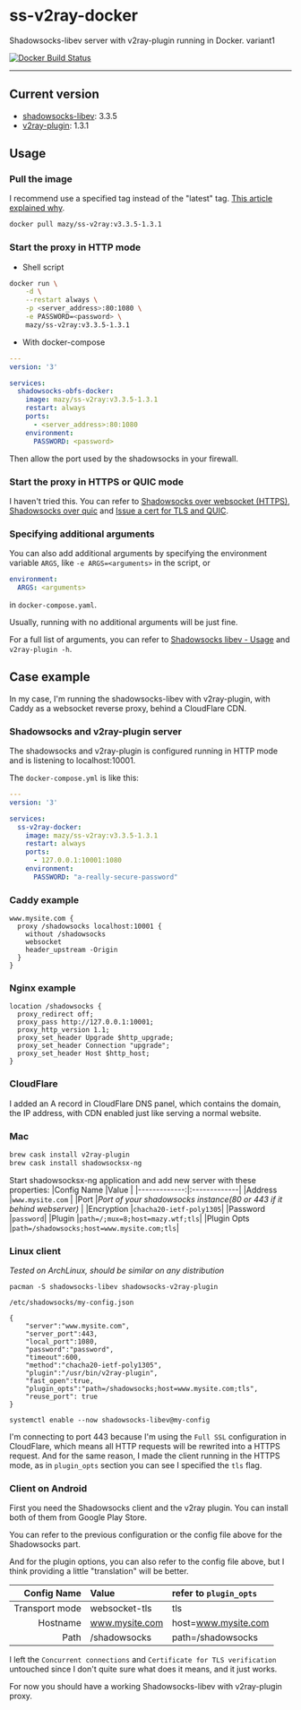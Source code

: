 # ss-v2ray-docker

Shadowsocks-libev server with v2ray-plugin running in Docker. variant1

[![Docker Build Status](https://img.shields.io/docker/cloud/build/mazy/ss-v2ray.svg)](https://hub.docker.com/r/mazy/ss-v2ray)

---

## Current version

+ [shadowsocks-libev](https://github.com/shadowsocks/shadowsocks-libev): 3.3.5
+ [v2ray-plugin](https://github.com/shadowsocks/v2ray-plugin): 1.3.1

## Usage

### Pull the image

I recommend use a specified tag instead of the "latest" tag. [This article explained why](https://medium.com/@mccode/the-misunderstood-docker-tag-latest-af3babfd6375).

```bash
docker pull mazy/ss-v2ray:v3.3.5-1.3.1
```

### Start the proxy in HTTP mode

+ Shell script

```bash
docker run \
    -d \
    --restart always \
    -p <server_address>:80:1080 \
    -e PASSWORD=<password> \
    mazy/ss-v2ray:v3.3.5-1.3.1
```

+ With docker-compose

```yaml
---
version: '3'

services:
  shadowsocks-obfs-docker:
    image: mazy/ss-v2ray:v3.3.5-1.3.1
    restart: always
    ports:
      - <server_address>:80:1080
    environment:
      PASSWORD: <password>
```

Then allow the port used by the shadowsocks in your firewall.

### Start the proxy in HTTPS or QUIC mode

I haven't tried this. You can refer to [Shadowsocks over websocket (HTTPS)](https://github.com/shadowsocks/v2ray-plugin#shadowsocks-over-websocket-https), [Shadowsocks over quic](https://github.com/shadowsocks/v2ray-plugin#shadowsocks-over-quic) and [Issue a cert for TLS and QUIC](https://github.com/shadowsocks/v2ray-plugin#issue-a-cert-for-tls-and-quic).

### Specifying additional arguments

You can also add additional arguments by specifying the environment variable `ARGS`, like `-e ARGS=<arguments>` in the script, or

```yaml
environment:
  ARGS: <arguments>
```

in `docker-compose.yaml`.

Usually, running with no additional arguments will be just fine.

For a full list of arguments, you can refer to [Shadowsocks libev - Usage](https://github.com/shadowsocks/shadowsocks-libev#usage) and `v2ray-plugin -h`.

## Case example

In my case, I'm running the shadowsocks-libev with v2ray-plugin, with Caddy as a websocket reverse proxy, behind a CloudFlare CDN.

### Shadowsocks and v2ray-plugin server

The shadowsocks and v2ray-plugin is configured running in HTTP mode and is listening to localhost:10001.

The `docker-compose.yml` is like this:

```yaml
---
version: '3'

services:
  ss-v2ray-docker:
    image: mazy/ss-v2ray:v3.3.5-1.3.1
    restart: always
    ports:
      - 127.0.0.1:10001:1080
    environment:
      PASSWORD: "a-really-secure-password"
```

### Caddy example

```Caddyfile
www.mysite.com {
  proxy /shadowsocks localhost:10001 {
    without /shadowsocks
    websocket
    header_upstream -Origin
  }
}
```

### Nginx example

```
location /shadowsocks {
  proxy_redirect off;
  proxy_pass http://127.0.0.1:10001;
  proxy_http_version 1.1;
  proxy_set_header Upgrade $http_upgrade;
  proxy_set_header Connection "upgrade";
  proxy_set_header Host $http_host;
}
```

### CloudFlare

I added an A record in CloudFlare DNS panel, which contains the domain, the IP address, with CDN enabled just like serving a normal website.

### Mac

```bash
brew cask install v2ray-plugin
brew cask install shadowsocksx-ng
```

Start shadowsocksx-ng application and add new server with these
properties:
|Config Name   |Value         |
|-------------:|:-------------|
|Address       |```www.mysite.com``` |
|Port          |*Port of your shadowsocks instance(80 or 443 if it behind webserver)*  |
|Encryption    |```chacha20-ietf-poly1305```|
|Password      |```password```|
|Plugin        |```path=/;mux=8;host=mazy.wtf;tls```|
|Plugin Opts   |```path=/shadowsocks;host=www.mysite.com;tls```|

### Linux client
*Tested on ArchLinux, should be similar on any distribution*

```
pacman -S shadowsocks-libev shadowsocks-v2ray-plugin
```

```/etc/shadowsocks/my-config.json```
```
{
	"server":"www.mysite.com",
	"server_port":443,
	"local_port":1080,
	"password":"password",
	"timeout":600,
	"method":"chacha20-ietf-poly1305",
	"plugin":"/usr/bin/v2ray-plugin",
	"fast_open":true,
	"plugin_opts":"path=/shadowsocks;host=www.mysite.com;tls",
	"reuse_port": true
}
```

```
systemctl enable --now shadowsocks-libev@my-config
```

I'm connecting to port 443 because I'm using the `Full SSL` configuration in CloudFlare, which means all HTTP requests will be rewrited into a HTTPS request. And for the same reason, I made the client running in the HTTPS mode, as in `plugin_opts` section you can see I specified the `tls` flag.

### Client on Android

First you need the Shadowsocks client and the v2ray plugin. You can install both of them from Google Play Store.

You can refer to the previous configuration or the config file above for the Shadowsocks part.

And for the plugin options, you can also refer to the config file above, but I think providing a little "translation" will be better.

|   Config Name|Value         |refer to `plugin_opts`    |
|-------------:|:-------------|:-------------------------|
|Transport mode|websocket-tls |tls                       |
|      Hostname|www.mysite.com|host=www.mysite.com       |
|          Path|/shadowsocks  |path=/shadowsocks         |

I left the `Concurrent connections` and `Certificate for TLS verification` untouched since I don't quite sure what does it means, and it just works.

For now you should have a working Shadowsocks-libev with v2ray-plugin proxy.
